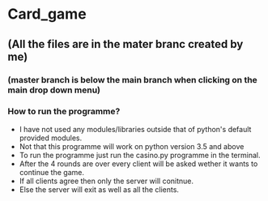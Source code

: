 # Card_game

## (All the files are in the mater branc created by me)
### (master branch is below the main branch when clicking on the main drop down menu)

### How to run the programme?

 - I have not used any modules/libraries outside that of python's default provided modules.
 - Not that this programme will work on python version 3.5 and above
 - To run the programme just run the casino.py programme in the terminal.
 - After the 4 rounds are over every client will be asked wether it wants to continue the game.
 - If all clients agree then only the server will conitnue.
 - Else the server will exit as well as all the clients.

